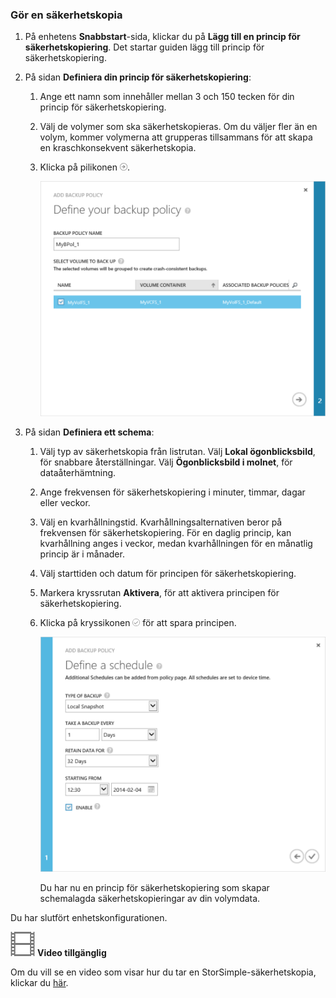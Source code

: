 <!--author=alkohli last changed: 9/17/15-->

### Gör en säkerhetskopia
1. På enhetens **Snabbstart**-sida, klickar du på **Lägg till en princip för säkerhetskopiering**. Det startar guiden lägg till princip för säkerhetskopiering. 
2. På sidan **Definiera din princip för säkerhetskopiering**:
   
   1. Ange ett namn som innehåller mellan 3 och 150 tecken för din princip för säkerhetskopiering.
   2. Välj de volymer som ska säkerhetskopieras. Om du väljer fler än en volym, kommer volymerna att grupperas tillsammans för att skapa en kraschkonsekvent säkerhetskopia.
   3. Klicka på pilikonen ![pilikon](./media/storsimple-take-backup/HCS_ArrowIcon-include.png). 
      
      ![Lägg till princip för säkerhetskopiering](./media/storsimple-take-backup/HCS_AddBackupPolicyWizard1M-include.png)
3. På sidan **Definiera ett schema**:
   
   1. Välj typ av säkerhetskopia från listrutan. Välj **Lokal ögonblicksbild**, för snabbare återställningar. Välj **Ögonblicksbild i molnet**, för dataåterhämtning.
   2. Ange frekvensen för säkerhetskopiering i minuter, timmar, dagar eller veckor.
   3. Välj en kvarhållningstid. Kvarhållningsalternativen beror på frekvensen för säkerhetskopiering. För en daglig princip, kan kvarhållning anges i veckor, medan kvarhållningen för en månatlig princip är i månader.
   4. Välj starttiden och datum för principen för säkerhetskopiering.
   5. Markera kryssrutan **Aktivera**, för att aktivera principen för säkerhetskopiering. 
   6. Klicka på kryssikonen ![kryssikon](./media/storsimple-take-backup/HCS_CheckIcon-include.png) för att spara principen.
      
      ![Lägg till princip för säkerhetskopiering](./media/storsimple-take-backup/HCS_AddBackupPolicyWizard2M-include.png)
      
      Du har nu en princip för säkerhetskopiering som skapar schemalagda säkerhetskopieringar av din volymdata.

Du har slutfört enhetskonfigurationen. 

![Video tillgänglig](./media/storsimple-take-backup/Video_icon.png) **Video tillgänglig**

Om du vill se en video som visar hur du tar en StorSimple-säkerhetskopia, klickar du [här](https://azure.microsoft.com/documentation/videos/take-a-storsimple-backup/).

<!--HONumber=Sep16_HO3-->


